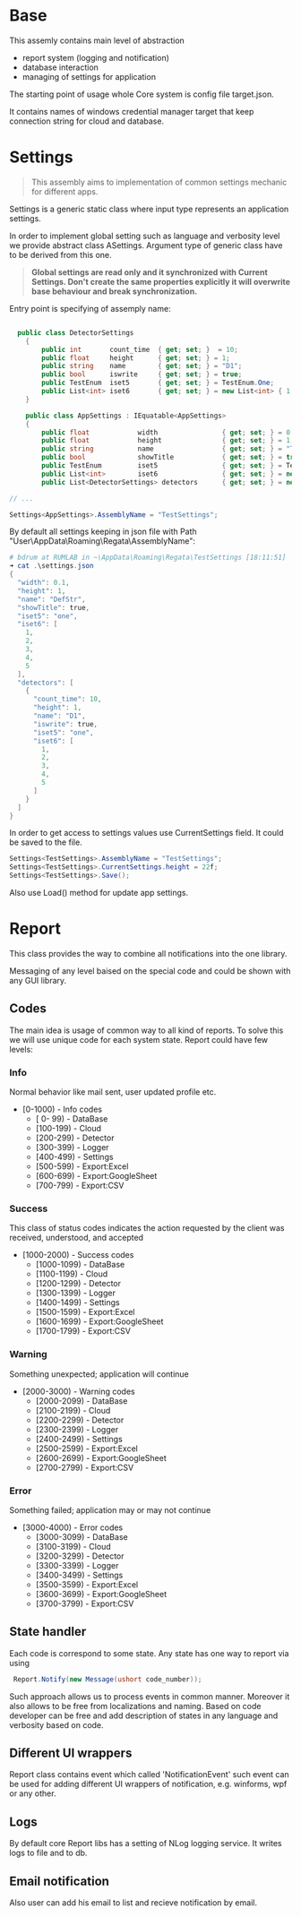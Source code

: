 ﻿# Base

This assemly contains main level of abstraction

- report system (logging and notification)
- database interaction
- managing of settings for application

The starting point of usage whole Core system is config file target.json.

It contains names of windows credential manager target that keep connection string for cloud and database.

# Settings

> This assembly aims to implementation of common settings mechanic for different apps.

Settings is a generic static class where input type represents an application settings.

In order to implement global setting such as language and verbosity level we provide abstract class ASettings. Argument type of generic class have to be derived from this one.

> **Global settings are read only and it synchronized with Current Settings. Don't create the same properties explicitly it will overwrite base behaviour and break synchronization.**

Entry point is specifying of assemply name:

~~~csharp

  public class DetectorSettings
    {
        public int       count_time  { get; set; }  = 10;
        public float     height      { get; set; } = 1;
        public string    name        { get; set; } = "D1";
        public bool      iswrite     { get; set; } = true;
        public TestEnum  iset5       { get; set; } = TestEnum.One;
        public List<int> iset6       { get; set; } = new List<int> { 1, 2, 3, 4, 5 };
    }

    public class AppSettings : IEquatable<AppSettings>
    {
        public float            width                { get; set; } = 0.1f;
        public float            height               { get; set; } = 1;
        public string           name                 { get; set; } = "TestApp";
        public bool             showTitle            { get; set; } = true;
        public TestEnum         iset5                { get; set; } = TestEnum.One;
        public List<int>        iset6                { get; set; } = new List<int> { 1, 2, 3, 4, 5 };
        public List<DetectorSettings> detectors      { get; set; } = new List<DetectorSettings>() { new DetectorSettings() };

// ...

Settings<AppSettings>.AssemblyName = "TestSettings";
~~~

By default all settings keeping in json file with Path "User\AppData\Roaming\Regata\AssemblyName":

~~~powershell
# bdrum at RUMLAB in ~\AppData\Roaming\Regata\TestSettings [18:11:51]
➜ cat .\settings.json
{
  "width": 0.1,
  "height": 1,
  "name": "DefStr",
  "showTitle": true,
  "iset5": "one",
  "iset6": [
    1,
    2,
    3,
    4,
    5
  ],
  "detectors": [
    {
      "count_time": 10,
      "height": 1,
      "name": "D1",
      "iswrite": true,
      "iset5": "one",
      "iset6": [
        1,
        2,
        3,
        4,
        5
      ]
    }
  ]
}
~~~

In order to get access to settings values use CurrentSettings field. It could be saved to the file.

~~~csharp
Settings<TestSettings>.AssemblyName = "TestSettings";
Settings<TestSettings>.CurrentSettings.height = 22f;
Settings<TestSettings>.Save();
~~~

Also use Load() method for update app settings.


# Report 

This class provides the way to combine all notifications into the one library.

Messaging of any level baised on the special code and could be shown with any GUI library.


## Codes

The main idea is usage of common way to all kind of reports.
To solve this we will use unique code for each system state.
Report could have few levels:

### Info 

Normal behavior like mail sent, user updated profile etc.
 
- [0-1000)  - Info codes
  - [  0- 99) - DataBase          
  - [100-199) - Cloud             
  - [200-299) - Detector          
  - [300-399) - Logger            
  - [400-499) - Settings          
  - [500-599) - Export:Excel      
  - [600-699) - Export:GoogleSheet
  - [700-799) - Export:CSV        

### Success

This class of status codes indicates the action requested by the client was received, understood, and accepted

- [1000-2000) - Success codes
   - [1000-1099) - DataBase           
   - [1100-1199) - Cloud              
   - [1200-1299) - Detector           
   - [1300-1399) - Logger             
   - [1400-1499) - Settings           
   - [1500-1599) - Export:Excel       
   - [1600-1699) - Export:GoogleSheet 
   - [1700-1799) - Export:CSV         

### Warning

Something unexpected; application will continue

- [2000-3000) - Warning codes
    - [2000-2099) - DataBase          
    - [2100-2199) - Cloud             
    - [2200-2299) - Detector          
    - [2300-2399) - Logger            
    - [2400-2499) - Settings          
    - [2500-2599) - Export:Excel      
    - [2600-2699) - Export:GoogleSheet
    - [2700-2799) - Export:CSV        

### Error

Something failed; application may or may not continue

- [3000-4000) - Error codes
   - [3000-3099) - DataBase          
   - [3100-3199) - Cloud             
   - [3200-3299) - Detector          
   - [3300-3399) - Logger            
   - [3400-3499) - Settings          
   - [3500-3599) - Export:Excel      
   - [3600-3699) - Export:GoogleSheet
   - [3700-3799) - Export:CSV        

## State handler

Each code is correspond to some state. Any state has one way to report via using 

~~~csharp
 Report.Notify(new Message(ushort code_number));
~~~

Such approach allows us to process events in common manner. Moreover it also allows to be free from localizations and naming.
Based on code developer can be free and add description of states in any language and verbosity based on code.

## Different UI wrappers

Report class contains event which called 'NotificationEvent' such event can be used for adding different UI wrappers of notification, e.g. winforms, wpf or any other.

## Logs

By default core Report libs has a setting of NLog logging service. It writes logs to file and to db.

## Email notification

Also user can add his email to list and recieve notification by email.


 


